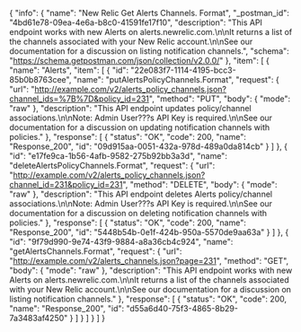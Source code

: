 {
  "info": {
    "name": "New Relic Get Alerts Channels. Format",
    "_postman_id": "4bd61e78-09ea-4e6a-b8c0-41591fe17f10",
    "description": "This API endpoint works with new Alerts on alerts.newrelic.com.\n\nIt returns a list of the channels associated with your New Relic account.\n\nSee our documentation for a discussion on listing notification channels.",
    "schema": "https://schema.getpostman.com/json/collection/v2.0.0/"
  },
  "item": [
    {
      "name": "Alerts",
      "item": [
        {
          "id": "22e083f7-1114-4195-bcc3-85b0b8763cee",
          "name": "putAlertsPolicyChannels.Format",
          "request": {
            "url": "http://example.com/v2/alerts_policy_channels.json?channel_ids=%7B%7D&policy_id=231",
            "method": "PUT",
            "body": {
              "mode": "raw"
            },
            "description": "This API endpoint updates policy/channel associations.\n\nNote: Admin User???s API Key is required.\n\nSee our documentation for a discussion on updating notification channels with policies."
          },
          "response": [
            {
              "status": "OK",
              "code": 200,
              "name": "Response_200",
              "id": "09d915aa-0051-432a-978d-489a0da814cb"
            }
          ]
        },
        {
          "id": "e17fe9ca-1b56-4afb-9582-275b92bb3a3d",
          "name": "deleteAlertsPolicyChannels.Format",
          "request": {
            "url": "http://example.com/v2/alerts_policy_channels.json?channel_id=231&policy_id=231",
            "method": "DELETE",
            "body": {
              "mode": "raw"
            },
            "description": "This API endpoint deletes Alerts policy/channel associations.\n\nNote: Admin User???s API Key is required.\n\nSee our documentation for a discussion on deleting notification channels with policies."
          },
          "response": [
            {
              "status": "OK",
              "code": 200,
              "name": "Response_200",
              "id": "5448b54b-0e1f-424b-950a-5570de9aa63a"
            }
          ]
        },
        {
          "id": "9f79d990-9e74-43f9-9884-a8a36cb4c924",
          "name": "getAlertsChannels.Format",
          "request": {
            "url": "http://example.com/v2/alerts_channels.json?page=231",
            "method": "GET",
            "body": {
              "mode": "raw"
            },
            "description": "This API endpoint works with new Alerts on alerts.newrelic.com.\n\nIt returns a list of the channels associated with your New Relic account.\n\nSee our documentation for a discussion on listing notification channels."
          },
          "response": [
            {
              "status": "OK",
              "code": 200,
              "name": "Response_200",
              "id": "d55a6d40-75f3-4865-8b29-7a3483af4250"
            }
          ]
        }
      ]
    }
  ]
}